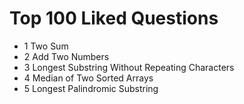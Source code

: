 # Top 100 Liked Questions

* 1 Two Sum
* 2 Add Two Numbers
* 3 Longest Substring Without Repeating Characters
* 4 Median of Two Sorted Arrays
* 5 Longest Palindromic Substring

